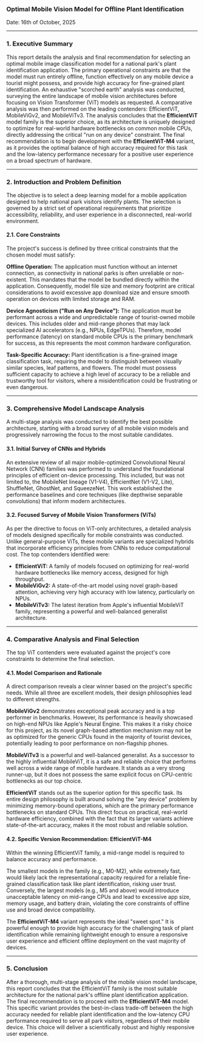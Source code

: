 ### Optimal Mobile Vision Model for Offline Plant Identification

Date: 16th of October, 2025

---

### 1. Executive Summary

This report details the analysis and final recommendation for selecting an optimal mobile image classification model for a national park's plant identification application. The primary operational constraints are that the model must run entirely offline, function effectively on any mobile device a tourist might possess, and provide high accuracy for fine-grained plant identification. An exhaustive "scorched earth" analysis was conducted, surveying the entire landscape of mobile vision architectures before focusing on Vision Transformer (ViT) models as requested. A comparative analysis was then performed on the leading contenders: EfficientViT, MobileViGv2, and MobileViTv3. The analysis concludes that the **EfficientViT** model family is the superior choice, as its architecture is uniquely designed to optimize for real-world hardware bottlenecks on common mobile CPUs, directly addressing the critical "run on any device" constraint. The final recommendation is to begin development with the **EfficientViT-M4** variant, as it provides the optimal balance of high accuracy required for this task and the low-latency performance necessary for a positive user experience on a broad spectrum of hardware.

---

### 2. Introduction and Problem Definition

The objective is to select a deep learning model for a mobile application designed to help national park visitors identify plants. The selection is governed by a strict set of operational requirements that prioritize accessibility, reliability, and user experience in a disconnected, real-world environment.

#### 2.1. Core Constraints

The project's success is defined by three critical constraints that the chosen model must satisfy:

**Offline Operation:** The application must function without an internet connection, as connectivity in national parks is often unreliable or non-existent. This mandates that the model be bundled directly within the application. Consequently, model file size and memory footprint are critical considerations to avoid excessive app download size and ensure smooth operation on devices with limited storage and RAM.

**Device Agnosticism ("Run on Any Device"):** The application must be performant across a wide and unpredictable range of tourist-owned mobile devices. This includes older and mid-range phones that may lack specialized AI accelerators (e.g., NPUs, EdgeTPUs). Therefore, model performance (latency) on standard mobile CPUs is the primary benchmark for success, as this represents the most common hardware configuration.

**Task-Specific Accuracy:** Plant identification is a fine-grained image classification task, requiring the model to distinguish between visually similar species, leaf patterns, and flowers. The model must possess sufficient capacity to achieve a high level of accuracy to be a reliable and trustworthy tool for visitors, where a misidentification could be frustrating or even dangerous.

---

### 3. Comprehensive Model Landscape Analysis

A multi-stage analysis was conducted to identify the best possible architecture, starting with a broad survey of all mobile vision models and progressively narrowing the focus to the most suitable candidates.

#### 3.1. Initial Survey of CNNs and Hybrids

An extensive review of all major mobile-optimized Convolutional Neural Network (CNN) families was performed to understand the foundational principles of efficient on-device processing. This included, but was not limited to, the MobileNet lineage (V1-V4), EfficientNet (V1-V2, Lite), ShuffleNet, GhostNet, and SqueezeNet. This work established the performance baselines and core techniques (like depthwise separable convolutions) that inform modern architectures.

#### 3.2. Focused Survey of Mobile Vision Transformers (ViTs)

As per the directive to focus on ViT-only architectures, a detailed analysis of models designed specifically for mobile constraints was conducted. Unlike general-purpose ViTs, these mobile variants are specialized hybrids that incorporate efficiency principles from CNNs to reduce computational cost. The top contenders identified were:
*   **EfficientViT:** A family of models focused on optimizing for real-world hardware bottlenecks like memory access, designed for high throughput.
*   **MobileViGv2:** A state-of-the-art model using novel graph-based attention, achieving very high accuracy with low latency, particularly on NPUs.
*   **MobileViTv3:** The latest iteration from Apple's influential MobileViT family, representing a powerful and well-balanced generalist architecture.

---

### 4. Comparative Analysis and Final Selection

The top ViT contenders were evaluated against the project's core constraints to determine the final selection.

#### 4.1. Model Comparison and Rationale

A direct comparison reveals a clear winner based on the project's specific needs. While all three are excellent models, their design philosophies lead to different strengths.

**MobileViGv2** demonstrates exceptional peak accuracy and is a top performer in benchmarks. However, its performance is heavily showcased on high-end NPUs like Apple's Neural Engine. This makes it a risky choice for this project, as its novel graph-based attention mechanism may not be as optimized for the generic CPUs found in the majority of tourist devices, potentially leading to poor performance on non-flagship phones.

**MobileViTv3** is a powerful and well-balanced generalist. As a successor to the highly influential MobileViT, it is a safe and reliable choice that performs well across a wide range of mobile hardware. It stands as a very strong runner-up, but it does not possess the same explicit focus on CPU-centric bottlenecks as our top choice.

**EfficientViT** stands out as the superior option for this specific task. Its entire design philosophy is built around solving the "any device" problem by minimizing memory-bound operations, which are the primary performance bottlenecks on standard CPUs. This direct focus on practical, real-world hardware efficiency, combined with the fact that its larger variants achieve state-of-the-art accuracy, makes it the most robust and reliable solution.

#### 4.2. Specific Version Recommendation: EfficientViT-M4

Within the winning EfficientViT family, a mid-range model is required to balance accuracy and performance.

The smallest models in the family (e.g., M0-M2), while extremely fast, would likely lack the representational capacity required for a reliable fine-grained classification task like plant identification, risking user trust. Conversely, the largest models (e.g., M5 and above) would introduce unacceptable latency on mid-range CPUs and lead to excessive app size, memory usage, and battery drain, violating the core constraints of offline use and broad device compatibility.

The **EfficientViT-M4** variant represents the ideal "sweet spot." It is powerful enough to provide high accuracy for the challenging task of plant identification while remaining lightweight enough to ensure a responsive user experience and efficient offline deployment on the vast majority of devices.

---

### 5. Conclusion

After a thorough, multi-stage analysis of the mobile vision model landscape, this report concludes that the EfficientViT family is the most suitable architecture for the national park's offline plant identification application. The final recommendation is to proceed with the **EfficientViT-M4** model. This specific variant provides the best-in-class trade-off between the high accuracy needed for reliable plant identification and the low-latency CPU performance required to serve all park visitors, regardless of their mobile device. This choice will deliver a scientifically robust and highly responsive user experience.